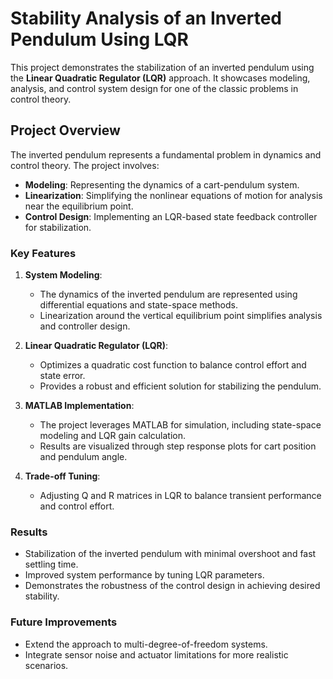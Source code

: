 # Stability Analysis of an Inverted Pendulum Using LQR

This project demonstrates the stabilization of an inverted pendulum using the **Linear Quadratic Regulator (LQR)** approach. It showcases modeling, analysis, and control system design for one of the classic problems in control theory.

## Project Overview

The inverted pendulum represents a fundamental problem in dynamics and control theory. The project involves:
- **Modeling**: Representing the dynamics of a cart-pendulum system.
- **Linearization**: Simplifying the nonlinear equations of motion for analysis near the equilibrium point.
- **Control Design**: Implementing an LQR-based state feedback controller for stabilization.

### Key Features
1. **System Modeling**:
   - The dynamics of the inverted pendulum are represented using differential equations and state-space methods.
   - Linearization around the vertical equilibrium point simplifies analysis and controller design.

2. **Linear Quadratic Regulator (LQR)**:
   - Optimizes a quadratic cost function to balance control effort and state error.
   - Provides a robust and efficient solution for stabilizing the pendulum.

3. **MATLAB Implementation**:
   - The project leverages MATLAB for simulation, including state-space modeling and LQR gain calculation.
   - Results are visualized through step response plots for cart position and pendulum angle.

4. **Trade-off Tuning**:
   - Adjusting Q and R matrices in LQR to balance transient performance and control effort.

### Results
- Stabilization of the inverted pendulum with minimal overshoot and fast settling time.
- Improved system performance by tuning LQR parameters.
- Demonstrates the robustness of the control design in achieving desired stability.

### Future Improvements
- Extend the approach to multi-degree-of-freedom systems.
- Integrate sensor noise and actuator limitations for more realistic scenarios.

